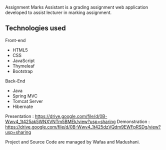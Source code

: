Assignment Marks Assistant is a grading assignment web application developed to assist lecturer in marking assignment.

Technologies used
-----------------
Front-end
* HTML5
* CSS
* JavaScript
* Thymeleaf
* Bootstrap

Back-End
* Java
* Spring MVC
* Tomcat Server
* Hibernate 

Presentation : https://drive.google.com/file/d/0B-Wwv4_1t425ak5WNXVNTm5BMEk/view?usp=sharing
Demonstration : https://drive.google.com/file/d/0B-Wwv4_1t425dzVQdm9EWFpRSDg/view?usp=sharing

Project and Source Code are managed by Wafaa and Madushani. 
